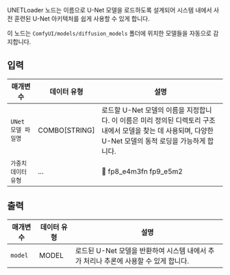 UNETLoader 노드는 이름으로 U-Net 모델을 로드하도록 설계되어 시스템 내에서 사전 훈련된 U-Net 아키텍처를 쉽게 사용할 수 있게 합니다.

이 노드는 `ComfyUI/models/diffusion_models` 폴더에 위치한 모델들을 자동으로 감지합니다.

## 입력

| 매개변수       | 데이터 유형   | 설명                                                                                                                                                        |
| -------------- | ------------- | ----------------------------------------------------------------------------------------------------------------------------------------------------------- |
| `UNet 모델 파일명`    | COMBO[STRING] | 로드할 U-Net 모델의 이름을 지정합니다. 이 이름은 미리 정의된 디렉토리 구조 내에서 모델을 찾는 데 사용되며, 다양한 U-Net 모델의 동적 로딩을 가능하게 합니다. |
| `가중치 데이터 유형` | ...           | 🚧  fp8_e4m3fn fp9_e5m2                                                                                                                                      |

## 출력

| 매개변수 | 데이터 유형 | 설명                                                                                 |
| -------- | ----------- | ------------------------------------------------------------------------------------ |
| `model`  | MODEL       | 로드된 U-Net 모델을 반환하여 시스템 내에서 추가 처리나 추론에 사용할 수 있게 합니다. |
